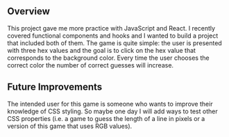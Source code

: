 ## Overview
This project gave me more practice with JavaScript and React. I recently covered functional components and hooks and I wanted to build a project that included both of them. The game is quite simple: the user is presented with three hex values and the goal is to click on the hex value that corresponds to the background color. Every time the user chooses the correct color the number of correct guesses will increase.

## Future Improvements
The intended user for this game is someone who wants to improve their knowledge of CSS styling. So maybe one day I will add ways to test other CSS properties (i.e. a game to guess the length of a line in pixels or a version of this game that uses RGB values).
